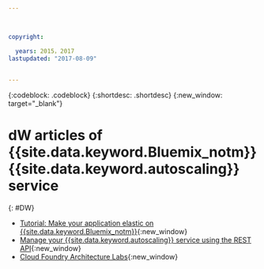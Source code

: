 ```yaml
---

 

copyright:

  years: 2015，2017
lastupdated: "2017-08-09"  
 

---
```


{:codeblock: .codeblock}
{:shortdesc: .shortdesc}
{:new_window: target="_blank"}

# dW articles of {{site.data.keyword.Bluemix_notm}} {{site.data.keyword.autoscaling}} service
{: #DW}

* [Tutorial: Make your application elastic on {{site.data.keyword.Bluemix_notm}}](http://www.ibm.com/developerworks/cloud/library/cl-autoscale-app/index.html){:new_window}
* [Manage your {{site.data.keyword.autoscaling}} service using the REST API](https://www.ibm.com/developerworks/cloud/library/cl-manage-auto-scaling-service-using-rest-api-trs/index.html){:new_window}
* [Cloud Foundry Architecture Labs](https://developer.ibm.com/bluemix/docs/category/cloud-foundry-docs/){:new_window}